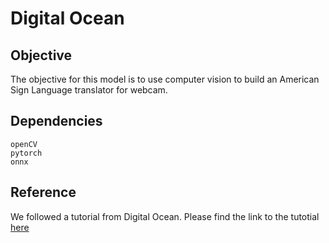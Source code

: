 # Digital Ocean 

## Objective
The objective for this model is to  use computer vision to build an American Sign Language translator for webcam.

## Dependencies 
```
openCV
pytorch
onnx
```
## Reference
We followed a tutorial from Digital Ocean. Please find the link to the tutotial [here](https://www.digitalocean.com/community/tutorials/how-to-build-a-neural-network-to-translate-sign-language-into-english)
